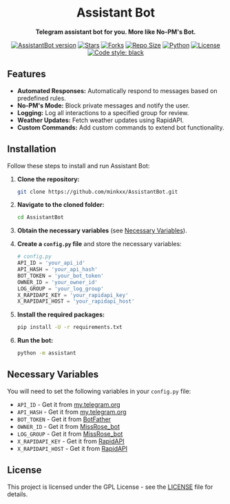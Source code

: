 <h1 align="center">
  <b>Assistant Bot</b>
</h1>

<p align="center">
  <b>Telegram assistant bot for you. More like No-PM's Bot.</b>
</p>

<p align="center">
  <a href="#"><img src="https://img.shields.io/badge/AssistantBot-v1.0-crimson" alt="AssistantBot version"></a>
  <a href="https://github.com/minkxx/AssistantBot/stargazers"><img src="https://img.shields.io/github/stars/minkxx/AssistantBot?style=flat-square&color=yellow" alt="Stars"></a>
  <a href="https://github.com/minkxx/AssistantBot/fork"><img src="https://img.shields.io/github/forks/minkxx/AssistantBot?style=flat-square&color=orange" alt="Forks"></a>
  <a href="https://github.com/minkxx/AssistantBot/"><img src="https://img.shields.io/github/repo-size/minkxx/AssistantBot?style=flat-square&color=green" alt="Repo Size"></a>
  <a href="https://www.python.org/"><img src="https://img.shields.io/badge/Python-v3.11.4-blue" alt="Python"></a>
  <a href="https://github.com/minkxx/AssistantBot/blob/master/LICENSE"><img src="https://img.shields.io/badge/License-GPL-blue" alt="License"></a>
  <a href="https://github.com/psf/black"><img src="https://img.shields.io/badge/code%20style-black-000000.svg" alt="Code style: black"></a>
</p>

## Features

- **Automated Responses:** Automatically respond to messages based on predefined rules.
- **No-PM's Mode:** Block private messages and notify the user.
- **Logging:** Log all interactions to a specified group for review.
- **Weather Updates:** Fetch weather updates using RapidAPI.
- **Custom Commands:** Add custom commands to extend bot functionality.

## Installation

Follow these steps to install and run Assistant Bot:

1. **Clone the repository:**
   ```sh
   git clone https://github.com/minkxx/AssistantBot.git
   ```

2. **Navigate to the cloned folder:**
   ```sh
   cd AssistantBot
   ```

3. **Obtain the necessary variables** (see [Necessary Variables](#necessary-variables)).

4. **Create a `config.py` file** and store the necessary variables:
   ```python
   # config.py
   API_ID = 'your_api_id'
   API_HASH = 'your_api_hash'
   BOT_TOKEN = 'your_bot_token'
   OWNER_ID = 'your_owner_id'
   LOG_GROUP = 'your_log_group'
   X_RAPIDAPI_KEY = 'your_rapidapi_key'
   X_RAPIDAPI_HOST = 'your_rapidapi_host'
   ```

5. **Install the required packages:**
   ```sh
   pip install -U -r requirements.txt
   ```

6. **Run the bot:**
   ```sh
   python -m assistant
   ```

## Necessary Variables

You will need to set the following variables in your `config.py` file:

- `API_ID` - Get it from [my.telegram.org](https://my.telegram.org/)
- `API_HASH` - Get it from [my.telegram.org](https://my.telegram.org/)
- `BOT_TOKEN` - Get it from [BotFather](https://t.me/BotFather)
- `OWNER_ID` - Get it from [MissRose_bot](https://t.me/MissRose_bot)
- `LOG_GROUP` - Get it from [MissRose_bot](https://t.me/MissRose_bot)
- `X_RAPIDAPI_KEY` - Get it from [RapidAPI](https://rapidapi.com/worldapi/api/open-weather13/)
- `X_RAPIDAPI_HOST` - Get it from [RapidAPI](https://rapidapi.com/worldapi/api/open-weather13/)


## License

This project is licensed under the GPL License - see the [LICENSE](https://github.com/minkxx/AssistantBot/blob/master/LICENSE) file for details.

